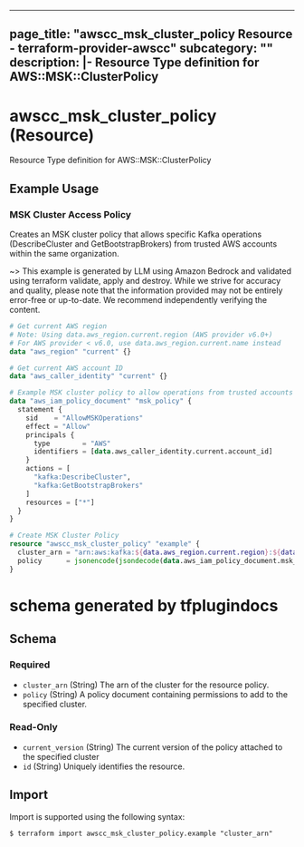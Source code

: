 
---
page_title: "awscc_msk_cluster_policy Resource - terraform-provider-awscc"
subcategory: ""
description: |-
  Resource Type definition for AWS::MSK::ClusterPolicy
---

# awscc_msk_cluster_policy (Resource)

Resource Type definition for AWS::MSK::ClusterPolicy

## Example Usage

### MSK Cluster Access Policy

Creates an MSK cluster policy that allows specific Kafka operations (DescribeCluster and GetBootstrapBrokers) from trusted AWS accounts within the same organization.

~> This example is generated by LLM using Amazon Bedrock and validated using terraform validate, apply and destroy. While we strive for accuracy and quality, please note that the information provided may not be entirely error-free or up-to-date. We recommend independently verifying the content.

```terraform
# Get current AWS region
# Note: Using data.aws_region.current.region (AWS provider v6.0+)
# For AWS provider < v6.0, use data.aws_region.current.name instead
data "aws_region" "current" {}

# Get current AWS account ID
data "aws_caller_identity" "current" {}

# Example MSK cluster policy to allow operations from trusted accounts
data "aws_iam_policy_document" "msk_policy" {
  statement {
    sid    = "AllowMSKOperations"
    effect = "Allow"
    principals {
      type        = "AWS"
      identifiers = [data.aws_caller_identity.current.account_id]
    }
    actions = [
      "kafka:DescribeCluster",
      "kafka:GetBootstrapBrokers"
    ]
    resources = ["*"]
  }
}

# Create MSK Cluster Policy
resource "awscc_msk_cluster_policy" "example" {
  cluster_arn = "arn:aws:kafka:${data.aws_region.current.region}:${data.aws_caller_identity.current.account_id}:cluster/example-cluster/12345678-abcd-1234-efgh-111122223333-2"
  policy      = jsonencode(jsondecode(data.aws_iam_policy_document.msk_policy.json))
}
```

# schema generated by tfplugindocs
## Schema

### Required

- `cluster_arn` (String) The arn of the cluster for the resource policy.
- `policy` (String) A policy document containing permissions to add to the specified cluster.

### Read-Only

- `current_version` (String) The current version of the policy attached to the specified cluster
- `id` (String) Uniquely identifies the resource.

## Import

Import is supported using the following syntax:

```shell
$ terraform import awscc_msk_cluster_policy.example "cluster_arn"
```
